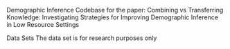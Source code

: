 Demographic Inference
Codebase for the paper: Combining vs Transferring Knowledge: Investigating Strategies for Improving Demographic Inference in Low Resource Settings

Data Sets
The data set is for research purposes only 